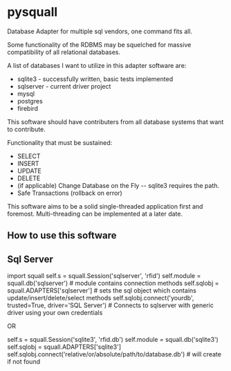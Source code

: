 pysquall
====

Database Adapter for multiple sql vendors, one command fits all.

Some functionality of the RDBMS may be squelched for massive
compatibility of all relational databases.

A list of databases I want to utilize in this adapter software are:

* sqlite3 - successfully written, basic tests implemented
* sqlserver - current driver project
* mysql
* postgres
* firebird


This software should have contributers from all database systems
that want to contribute.

Functionality that must be sustained:

* SELECT
* INSERT
* UPDATE
* DELETE
* (if applicable) Change Database on the Fly -- sqlite3 requires the path.
* Safe Transactions (rollback on error)

This software aims to be a solid single-threaded application first and 
foremost. Multi-threading can be implemented at a later date.

How to use this software
----

Sql Server
---------
import squall
self.s = squall.Session('sqlserver', 'rfid')
self.module = squall.db('sqlserver') # module contains connection methods
self.sqlobj = squall.ADAPTERS['sqlserver'] # sets the sql object which contains update/insert/delete/select methods
self.sqlobj.connect('yourdb', trusted=True, driver='SQL Server') # Connects to sqlserver with generic driver using your own credentials

OR

self.s = squall.Session('sqlite3', 'rfid.db')
self.module = squall.db('sqlite3')
self.sqlobj = squall.ADAPTERS['sqlite3']
self.sqlobj.connect('relative/or/absolute/path/to/database.db') # will create if not found
 